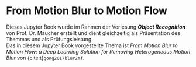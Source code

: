 # From Motion Blur to Motion Flow

Dieses Jupyter Book wurde im Rahmen der Vorlesung *__Object Recognition__* von Prof. Dr. Maucher erstellt und dient gleichzeitig als Präsentation des Themmas und als Prüfungsleistung.  
Das in diesem Jupyter Book vorgestellte Thema ist *From Motion Blur to Motion Flow: a Deep Learning Solution for Removing Heterogeneous Motion Blur* von {cite:t}`gong2017blur2mf`.

